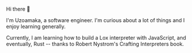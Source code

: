 Hi there 👋

I'm Uzoamaka, a software engineer. I'm curious about a lot of things and I enjoy learning generally.

Currently, I am learning how to build a Lox interpreter with JavaScript, and eventually, Rust -- thanks to Robert Nystrom's Crafting Interpreters book. 
